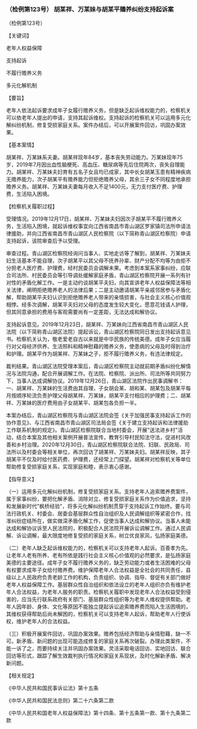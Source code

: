 ### （检例第123号） 胡某祥、万某妹与胡某平赡养纠纷支持起诉案

（检例第123号）

【关键词】

老年人权益保障

支持起诉

不履行赡养义务

多元化解机制

【要旨】

老年人依法起诉要求成年子女履行赡养义务，但是缺乏起诉维权能力的，检察机关可以依老年人提出的申请，支持其起诉维权。支持起诉的检察机关可以运用多元化解纠纷机制，修复受损家庭关系。案件办结后，可以开展案件回访，巩固办案效果。

【基本案情】

胡某祥、万某妹系夫妻。胡某祥现年84岁，基本丧失劳动能力。万某妹现年75岁，2019年7月因出血性脑梗死、高血压、糖尿病等先后住院两次，丧失自理能力。胡某祥、万某妹夫妇育有五名子女且均已成家，其中长女胡某玉患有精神疾病无赡养能力，次子胡某平有赡养能力但拒绝赡养父母，其余三子女不同程度地承担赡养义务。胡某祥、万某妹夫妻每月收入不足1400元，无力支付医疗费、护理费，生活陷入困境。

【检察机关履职过程】

受理情况。2019年12月17日，胡某祥、万某妹夫妇因次子胡某平不履行赡养义务，生活陷入困境，就起诉维权事宜向江西省南昌市青山湖区罗家镇司法所申请法律援助，并向江西省南昌市青山湖区人民检察院（以下简称青山湖区检察院）申请支持起诉，该院审查后予以受理。

审查过程。青山湖区检察院经询问当事人、实地走访等了解到，胡某祥、万某妹夫妇生活基本不能自理，次子胡某平以其父母不抚养孙辈、财产分配不均等为由拒不分担老人医疗费、护理费，经村民委员会调解未果。考虑到本案系家事纠纷，应联合司法所、村民委员会等引导调处缓解家庭矛盾，青山湖区检察院开展一系列有针对性的矛盾化解工作。一是主动约谈胡某平夫妇，向其宣讲老年人权益保障法等相关法律，阐明拒绝赡养老人的法律后果；二是主动邀请胡某平亲戚邻居参与矛盾化解，帮助胡某平夫妇认识到拒绝赡养老人带来的亲情损害，与社会主义核心价值观相悖。经多次调解，胡某平夫妇对父母的态度发生较大变化，愿意花钱请人护理，但其同意承担的费用与客观需要尚有一定差距，无法达成和解协议。

支持起诉意见。2019年12月23日，胡某祥、万某妹向江西省南昌市青山湖区人民法院（以下简称青山湖区法院）提起诉讼，青山湖区检察院同日发出支持起诉意见书。检察机关认为，敬老爱老自古以来就是中华民族的传统美德。成年子女应当履行对父母经济供养、生活照料和精神慰藉的赡养义务，使患病的父母及时得到治疗和护理。胡某平作为胡某祥、万某妹之子，拒不履行赡养义务，有违法律规定。

裁判结果。青山湖区法院受理本案后，青山湖区检察院主动就前期矛盾纠纷化解情况与法院沟通，配合开展调解工作。在法院、检察院、派出所、司法所等共同努力下，当事人达成调解协议。2019年12月26日，青山湖区法院作出民事调解书：一、胡某祥、万某妹的生活费由其自理，子女胡会某、胡和某、胡某包及胡某平每月按顺序轮流负责护理父母胡某祥、万某妹，胡某平支付相应的护理费；二、胡某祥、万某妹的医疗费用由子女胡某平、胡某包各负担一半。

本案办结后，青山湖区检察院与青山湖区法院会签《关于加强民事支持起诉工作的协作意见》、与江西省南昌市青山湖区司法局会签《关于建立支持起诉和法律援助工作联系机制的规定》。青山湖区检察院联合当地村委会，开展"送法进乡村"活动，结合本案及其他相关案例开展普法宣传，教育引导村民知法守法，促进村风改善和乡村治理。2020年12月30日，青山湖区检察院联合法院、妇联、民政局、司法所以及村委会等相关单位，再次回访了胡某祥、万某妹夫妇。胡某祥反映，其子胡某平不仅及时给付医药费、护理费，还经常上门探望。胡某祥对检察机关等单位帮助修复受损家庭关系，实现家庭和睦，表示衷心感谢。

【指导意义】

（一）运用多元化解纠纷机制，修复受损家庭关系。支持老年人追索赡养费案件，属于家事纠纷，要把化解矛盾、消除对立、修复受损家庭关系作为价值追求，坚持和发展新时代"枫桥经验"，将多元化解纠纷机制贯穿于支持起诉工作始终。要与司法行政机关、村委会、居委会基层群众性自治组织及人民调解组织等紧密合作，找准纠纷症结所在，做实做深矛盾化解工作，促使当事人达成和解协议。当事人未能达成和解协议诉至人民法院的，积极配合人民法院开展诉讼调解工作。通过人民调解、诉讼调解，最大限度地修复受损的家庭关系，树立优良家风，弘扬家庭美德。

（二）老年人缺乏起诉维权能力的，检察机关可以支持老年人起诉。百善孝为先。让老年人老有所养、老有所依是践行社会主义核心价值观的必然要求，是弘扬家庭美德的主要途径。成年子女不履行赡养义务的，缺乏劳动能力或者生活困难的父母有权要求成年子女给付赡养费。维护保障老年人合法权益是全社会的共同责任，县级以上人民政府负责老龄工作的机构，负责组织、协调、指导、督促有关部门做好老年人权益保障工作。基层群众性自治组织和依法设立的老年人组织亦负有维护老年人合法权益，为老年人服务的职责。检察机关履职中发现老年人合法权益受到侵害的，应当先行联系政府有关部门、基层群众性组织等为老年人维权提供帮助。老年人因年龄、身体、文化等原因不能独立提起诉讼追索赡养费而陷入生活困境的，其维权获得帮助后尚未解困的，检察机关可以支持老年人起诉，帮助老年人行使诉权，维护老年人的合法权益。

（三）积极开展案件回访，巩固办案效果。赡养包括经济帮助与亲情慰藉，缺一不可。新矛盾、新问题的出现可能造成修复的家庭关系再次破裂。办理此类案件，不能一诉了之，而要持续关注并巩固办案效果。灵活采取电话回访、实地回访、联合回访等形式，跟踪了解生效裁判执行情况和家庭关系现状，及时化解新矛盾、解决新问题。

【相关规定】

《中华人民共和国民事诉讼法》第十五条

《中华人民共和国民法总则》第二十六条第二款

《中华人民共和国老年人权益保障法》第十四条、第十五条第一款、第十九条第二款
